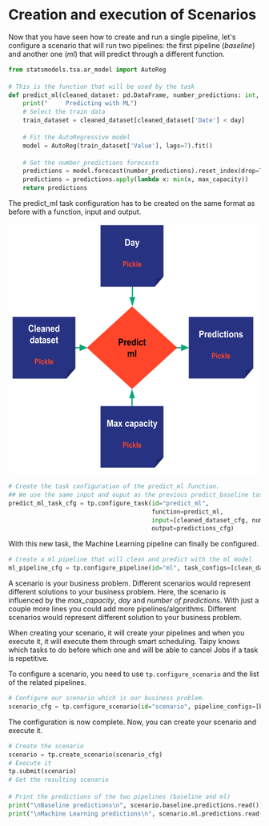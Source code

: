 # Creation and execution of Scenarios

Now that you have seen how to create and run a single pipeline, let's configure a scenario that will run two pipelines: the first pipeline (*baseline*) and another one (*ml*) that will predict through a different function.

```python      
from statsmodels.tsa.ar_model import AutoReg

# This is the function that will be used by the task
def predict_ml(cleaned_dataset: pd.DataFrame, number_predictions: int, day: dt.datetime, max_capacity: int):
    print("     Predicting with ML")
    # Select the train data
    train_dataset = cleaned_dataset[cleaned_dataset['Date'] < day]
    
    # Fit the AutoRegressive model
    model = AutoReg(train_dataset['Value'], lags=7).fit()
    
    # Get the number_predictions forecasts
    predictions = model.forecast(number_predictions).reset_index(drop=True)
    predictions = predictions.apply(lambda x: min(x, max_capacity))
    return predictions
```

The predict_ml task configuration has to be created on the same format as before with a function, input and output.

<img src="/steps/images/predict_ml.svg" height=500px width=500px/>

```python   
# Create the task configuration of the predict_ml function.
## We use the same input and ouput as the previous predict_baseline task but we change the funtion
predict_ml_task_cfg = tp.configure_task(id="predict_ml",
                                        function=predict_ml,
                                        input=[cleaned_dataset_cfg, number_predictions_cfg, day_cfg, max_capacity_cfg],
                                        output=predictions_cfg)
```

With this new task, the Machine Learning pipeline can finally be configured.

```python   
# Create a ml pipeline that will clean and predict with the ml model
ml_pipeline_cfg = tp.configure_pipeline(id="ml", task_configs=[clean_data_task_cfg, predict_ml_task_cfg])
```

A scenario is your business problem. Different scenarios would represent different solutions to your business problem. Here, the scenario is influenced by the *max_capacity*, *day* and *number of predictions*. With just a couple more lines you could add more pipelines/algorithms. Different scenarios would represent different solution to your business problem.

When creating your scenario, it will create your pipelines and when you execute it, it will execute them through smart scheduling. Taipy knows which tasks to do before which one and will be able to cancel Jobs if a task is repetitive.

To configure a scenario, you need to use `tp.configure_scenario` and the list of the related pipelines.
```python   
# Configure our scenario which is our business problem.
scenario_cfg = tp.configure_scenario(id="scenario", pipeline_configs=[baseline_pipeline_cfg, ml_pipeline_cfg]) 
```


The configuration is now complete. Now, you can create your scenario and execute it.


```python
# Create the scenario
scenario = tp.create_scenario(scenario_cfg)
# Execute it
tp.submit(scenario)
# Get the resulting scenario

# Print the predictions of the two pipelines (baseline and ml)
print("\nBaseline predictions\n", scenario.baseline.predictions.read())
print("\nMachine Learning predictions\n", scenario.ml.predictions.read())        
```
